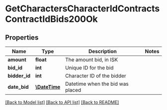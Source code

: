 # GetCharactersCharacterIdContractsContractIdBids200Ok

## Properties
Name | Type | Description | Notes
------------ | ------------- | ------------- | -------------
**amount** | **float** | The amount bid, in ISK | 
**bid_id** | **int** | Unique ID for the bid | 
**bidder_id** | **int** | Character ID of the bidder | 
**date_bid** | [**\DateTime**](\DateTime.md) | Datetime when the bid was placed | 

[[Back to Model list]](../../README.md#documentation-for-models) [[Back to API list]](../../README.md#documentation-for-api-endpoints) [[Back to README]](../../README.md)

